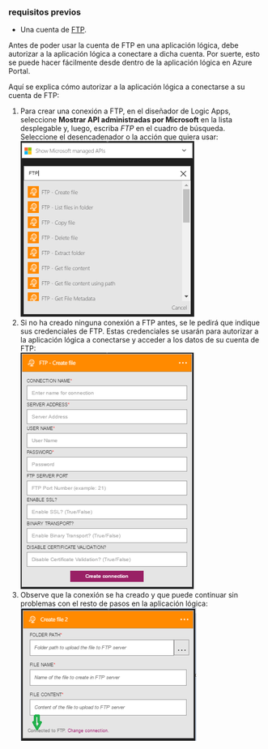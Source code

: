 ### <a name="prerequisites"></a>requisitos previos
* Una cuenta de [FTP](https://wikipedia.org/wiki/File_Transfer_Protocol).  

Antes de poder usar la cuenta de FTP en una aplicación lógica, debe autorizar a la aplicación lógica a conectare a dicha cuenta. Por suerte, esto se puede hacer fácilmente desde dentro de la aplicación lógica en Azure Portal.  

Aquí se explica cómo autorizar a la aplicación lógica a conectarse a su cuenta de FTP:  

1. Para crear una conexión a FTP, en el diseñador de Logic Apps, seleccione **Mostrar API administradas por Microsoft** en la lista desplegable y, luego, escriba *FTP* en el cuadro de búsqueda. Seleccione el desencadenador o la acción que quiera usar:   
   ![paso de creación de conexión de FTP](./media/connectors-create-api-ftp/ftp-1.png)  
2. Si no ha creado ninguna conexión a FTP antes, se le pedirá que indique sus credenciales de FTP. Estas credenciales se usarán para autorizar a la aplicación lógica a conectarse y acceder a los datos de su cuenta de FTP:  
   ![paso de creación de conexión de FTP](./media/connectors-create-api-ftp/ftp-2.png)  
3. Observe que la conexión se ha creado y que puede continuar sin problemas con el resto de pasos en la aplicación lógica:  
   ![paso de creación de conexión de FTP](./media/connectors-create-api-ftp/ftp-3.png)  

